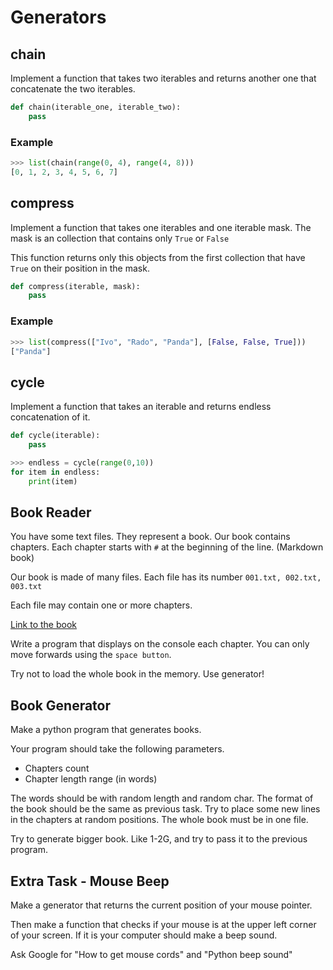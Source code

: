 # Generators

## chain

Implement a function that takes two iterables and returns another one that concatenate the two iterables.


```python
def chain(iterable_one, iterable_two):
    pass
```

### Example

```python
>>> list(chain(range(0, 4), range(4, 8)))
[0, 1, 2, 3, 4, 5, 6, 7]
```

## compress

Implement a function that takes one iterables and one iterable mask. The mask is an collection that contains only ``True`` or ``False``

This function returns only this objects from the first collection that have ``True`` on their position in the mask.


```python
def compress(iterable, mask):
    pass
```

### Example

```python
>>> list(compress(["Ivo", "Rado", "Panda"], [False, False, True]))
["Panda"]
```

## cycle

Implement a function that takes an iterable and returns endless concatenation of it.


```python
def cycle(iterable):
    pass
```

```python
>>> endless = cycle(range(0,10))
for item in endless:
    print(item)
```

## Book Reader
You have some text files. They represent a book. Our book contains chapters. Each chapter starts with ``#`` at the beginning of the line. (Markdown book)

Our book is made of many files. Each file has its number ``001.txt, 002.txt, 003.txt``

Each file may contain one or more chapters.

[Link to the book](Book.zip)

Write a program that displays on the console each chapter. You can only move forwards using the ``space button``.

Try not to load the whole book in the memory. Use generator!

## Book Generator
Make a python program that generates books.

Your program should take the following parameters.

- Chapters count
- Chapter length range (in words)

The words should be with random length and random char. The format of the book should be the same as previous task. Try to place some new lines in the chapters at random positions. The whole book must be in one file.


Try to generate bigger book. Like 1-2G, and try to pass it to the previous program.

##  Extra Task - Mouse Beep
Make a generator that returns the current position of your mouse pointer.

Then make a function that checks if your mouse is at the upper left corner of your screen. If it is your computer should make a beep sound.

Ask Google for "How to get mouse cords" and "Python beep sound"

